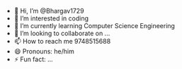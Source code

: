 - 👋 Hi, I’m @Bhargav1729
- 👀 I’m interested in coding
- 🌱 I’m currently learning Computer Science Engineering
- 💞️ I’m looking to collaborate on ...
- 📫 How to reach me 9748515688
- 😄 Pronouns: he/him
- ⚡ Fun fact: ...

<!---
Bhargav1729/Bhargav1729 is a ✨ special ✨ repository because its `README.md` (this file) appears on your GitHub profile.
You can click the Preview link to take a look at your changes.
--->
